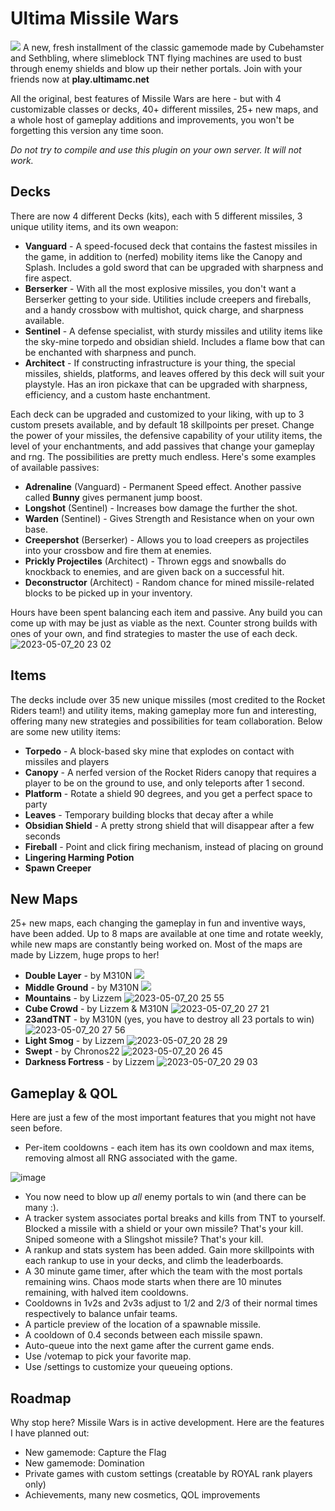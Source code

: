 # Ultima Missile Wars
![](https://cdn.discordapp.com/attachments/358673756836855810/958149582120968262/2022-03-28_16.36.03.png)
A new, fresh installment of the classic gamemode made by Cubehamster and Sethbling, where slimeblock TNT flying machines are used to bust through enemy shields and blow up their nether portals. Join with your friends now at **play.ultimamc.net**

All the original, best features of Missile Wars are here - but with 4 customizable classes or decks, 40+ different missiles, 25+ new maps, and a whole host of gameplay additions and improvements, you won't be forgetting this version any time soon.

*Do not try to compile and use this plugin on your own server. It will not work.*

## Decks
There are now 4 different Decks (kits), each with 5 different missiles, 3 unique utility items, and its own weapon:
* **Vanguard** - A speed-focused deck that contains the fastest missiles in the game, in addition to (nerfed) mobility items like the Canopy and Splash. Includes a gold sword that can be upgraded with sharpness and fire aspect.
* **Berserker** - With all the most explosive missiles, you don't want a Berserker getting to your side. Utilities include creepers and fireballs, and a handy crossbow with multishot, quick charge, and sharpness available.
* **Sentinel** - A defense specialist, with sturdy missiles and utility items like the sky-mine torpedo and obsidian shield. Includes a flame bow that can be enchanted with sharpness and punch.
* **Architect** - If constructing infrastructure is your thing, the special missiles, shields, platforms, and leaves offered by this deck will suit your playstyle. Has an iron pickaxe that can be upgraded with sharpness, efficiency, and a custom haste enchantment.

Each deck can be upgraded and customized to your liking, with up to 3 custom presets available, and by default 18 skillpoints per preset. Change the power of your missiles, the defensive capability of your utility items, the level of your enchantments, and add passives that change your gameplay and rng. The possibilities are pretty much endless. Here's some examples of available passives:
* **Adrenaline** (Vanguard) - Permanent Speed effect. Another passive called **Bunny** gives permanent jump boost.
* **Longshot** (Sentinel) - Increases bow damage the further the shot.
* **Warden** (Sentinel) - Gives Strength and Resistance when on your own base.
* **Creepershot** (Berserker) - Allows you to load creepers as projectiles into your crossbow and fire them at enemies.
* **Prickly Projectiles** (Architect) - Thrown eggs and snowballs do knockback to enemies, and are given back on a successful hit.
* **Deconstructor** (Architect) - Random chance for mined missile-related blocks to be picked up in your inventory.

Hours have been spent balancing each item and passive. Any build you can come up with may be just as viable as the next. Counter strong builds with ones of your own, and find strategies to master the use of each deck.
![2023-05-07_20 23 02](https://user-images.githubusercontent.com/17891302/236727713-197cd2d7-1b1c-44b0-bb11-0f36668cf168.png)

## Items
The decks include over 35 new unique missiles (most credited to the Rocket Riders team!) and utility items, making gameplay more fun and interesting, offering many new strategies and possibilities for team collaboration. Below are some new utility items:
* **Torpedo** - A block-based sky mine that explodes on contact with missiles and players
* **Canopy** - A nerfed version of the Rocket Riders canopy that requires a player to be on the ground to use, and only teleports after 1 second.
* **Platform** - Rotate a shield 90 degrees, and you get a perfect space to party
* **Leaves** - Temporary building blocks that decay after a while
* **Obsidian Shield** - A pretty strong shield that will disappear after a few seconds
* **Fireball** - Point and click firing mechanism, instead of placing on ground
* **Lingering Harming Potion**
* **Spawn Creeper**

## New Maps
25+ new maps, each changing the gameplay in fun and inventive ways, have been added. Up to 8 maps are available at one time and rotate weekly, while new maps are constantly being worked on. Most of the maps are made by Lizzem, huge props to her!
* **Double Layer** - by M310N
![](https://i.imgur.com/ZXzhell.jpg)
* **Middle Ground** - by M310N
![](https://i.imgur.com/KeWo1el.jpg)
* **Mountains** - by Lizzem
![2023-05-07_20 25 55](https://user-images.githubusercontent.com/17891302/236727863-b77c3970-a256-49b3-b18c-c81176734149.png)
* **Cube Crowd** - by Lizzem & M310N
![2023-05-07_20 27 21](https://user-images.githubusercontent.com/17891302/236727894-2251ee49-09e4-491c-8ecc-d7e4db607a5e.png)
* **23andTNT** - by M310N (yes, you have to destroy all 23 portals to win)
![2023-05-07_20 27 56](https://user-images.githubusercontent.com/17891302/236727922-6af5759d-53e2-4592-9b44-4a64f683f739.png)
* **Light Smog** - by Lizzem
![2023-05-07_20 28 29](https://user-images.githubusercontent.com/17891302/236727947-3b6b0d38-fd58-4bb6-8090-fc3d7c9861a8.png)
* **Swept** - by Chronos22
![2023-05-07_20 26 45](https://user-images.githubusercontent.com/17891302/236727974-b7efaa25-1a96-4d06-82c7-7c20328085c2.png)
* **Darkness Fortress** - by Lizzem
![2023-05-07_20 29 03](https://user-images.githubusercontent.com/17891302/236728000-7e9d4134-46bc-4a49-b3ea-026610548b3d.png)

## Gameplay & QOL
Here are just a few of the most important features that you might not have seen before.
* Per-item cooldowns - each item has its own cooldown and max items, removing almost all RNG associated with the game.

![image](https://user-images.githubusercontent.com/17891302/236728106-6d1055b5-4e29-49d3-841c-e84e4ec02ef4.png)
* You now need to blow up *all* enemy portals to win (and there can be many :).
* A tracker system associates portal breaks and kills from TNT to yourself. Blocked a missile with a shield or your own missile? That's your kill. Sniped someone with a Slingshot missile? That's your kill.
* A rankup and stats system has been added. Gain more skillpoints with each rankup to use in your decks, and climb the leaderboards.
* A 30 minute game timer, after which the team with the most portals remaining wins. Chaos mode starts when there are 10 minutes remaining, with halved item cooldowns.
* Cooldowns in 1v2s and 2v3s adjust to 1/2 and 2/3 of their normal times respectively to balance unfair teams.
* A particle preview of the location of a spawnable missile.
* A cooldown of 0.4 seconds between each missile spawn.
* Auto-queue into the next game after the current game ends.
* Use /votemap to pick your favorite map.
* Use /settings to customize your queueing options.

## Roadmap
Why stop here? Missile Wars is in active development. Here are the features I have planned out:
* New gamemode: Capture the Flag
* New gamemode: Domination
* Private games with custom settings (creatable by ROYAL rank players only)
* Achievements, many new cosmetics, QOL improvements
